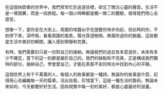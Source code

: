 在這個快節奏的世界中，我們常常忙於追逐目標，卻忘了關注心靈的聲音。生活不是一場競賽，而是一段旅程。每一個小時瞬都是獨一無二的體驗，值得我們用心去感受。 

想像一下，當你走在大街上，周圍的喧囂似乎在提醒你快步向前，但此時的你，不妨停下來，深呼吸，看看周圍的風景。陽光穿透樹梢，微風吹過你的臉龐，這些都是生活中美好的瞬間，讓人感到寧靜和充實。

有時，我們需要的只是一份對自己的接納。無論我們的過去有多麼波折，未來有多少不確定，當下的這一刻都是屬於自己的。我們的缺點和不完美，正是構成我們獨特的部分。接納自己，學會愛自己，才能在表面不安的時光中找到內心的平靜。

這個世界上有千千萬萬的人，每個人的故事都是一種詩。無論你的故事是什麼，記得用心去編織每一天的篇章。活出自我，珍惜當下，這是一種生活的藝術。無論未來如何，今天都要好好生活，因為現實中每一刻的美好，都是心靈最好的滋養。